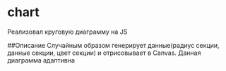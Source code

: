 # chart
Реализовал круговую диаграмму на JS

##Описание
Случайным образом генерирует данные(радиус секции, данные секции, цвет секции) и отрисовывает
в Canvas. Данная диаграмма адаптивна